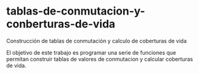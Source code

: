# tablas-de-conmutacion-y-conberturas-de-vida
Construcción de tablas de conmutación y calculo de coberturas de vida

El objetivo de este trabajo es programar una serie de funciones que permitan construir tablas de valores de conmutacion 
y calcular coberturas de vida.

